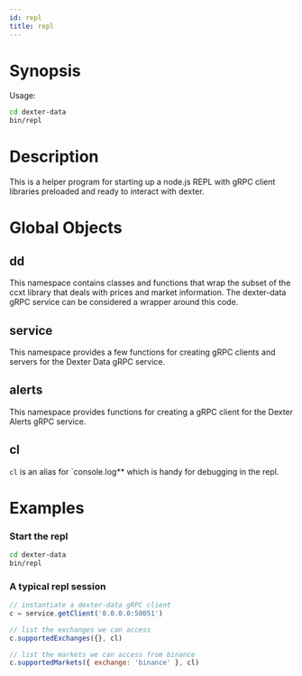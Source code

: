 ```yaml
---
id: repl
title: repl
---
```


# Synopsis

Usage:

```sh
cd dexter-data
bin/repl
```

# Description

This is a helper program for starting up a node.js REPL with gRPC client libraries preloaded and ready to interact with dexter.

# Global Objects

## dd

This namespace contains classes and functions that wrap the subset of the ccxt
library that deals with prices and market information. The dexter-data gRPC
service can be considered a wrapper around this code.

## service

This namespace provides a few functions for creating gRPC clients and servers
for the Dexter Data gRPC service.

## alerts

This namespace provides functions for creating a gRPC client for the Dexter
Alerts gRPC service.

## cl

`cl` is an alias for `console.log** which is handy for debugging in the repl.

# Examples

### Start the repl

```sh
cd dexter-data
bin/repl
```

### A typical repl session

```js
// instantiate a dexter-data gRPC client
c = service.getClient('0.0.0.0:50051')

// list the exchanges we can access
c.supportedExchanges({}, cl)

// list the markets we can access from binance
c.supportedMarkets({ exchange: 'binance' }, cl)
```
